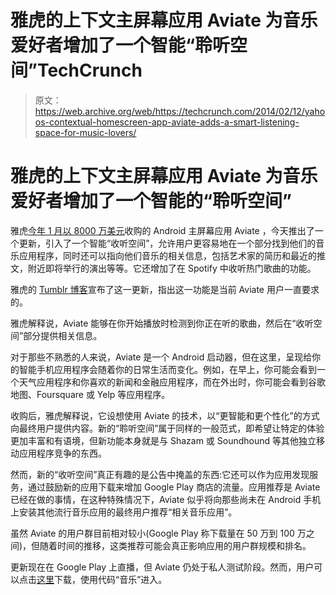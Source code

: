 # 雅虎的上下文主屏幕应用 Aviate 为音乐爱好者增加了一个智能“聆听空间”TechCrunch

> 原文：<https://web.archive.org/web/https://techcrunch.com/2014/02/12/yahoos-contextual-homescreen-app-aviate-adds-a-smart-listening-space-for-music-lovers/>

# 雅虎的上下文主屏幕应用 Aviate 为音乐爱好者增加了一个智能的“聆听空间”

雅虎[今年 1 月以 8000 万美元](https://web.archive.org/web/20221005185532/https://beta.techcrunch.com/2014/01/09/aviate-80-million/)收购的 Android 主屏幕应用 Aviate ，今天推出了一个更新，引入了一个智能“收听空间”，允许用户更容易地在一个部分找到他们的音乐应用程序，同时还可以指向他们音乐的相关信息，包括艺术家的简历和最近的推文，附近即将举行的演出等等。它还增加了在 Spotify 中收听热门歌曲的功能。

雅虎的 [Tumblr 博客](https://web.archive.org/web/20221005185532/http://blog.getaviate.com/post/76446816438/plug-in-and-rock-out-aviate-adds-listening-space)宣布了这一更新，指出这一功能是当前 Aviate 用户一直要求的。

雅虎解释说，Aviate 能够在你开始播放时检测到你正在听的歌曲，然后在“收听空间”部分提供相关信息。

对于那些不熟悉的人来说，Aviate 是一个 Android 启动器，但在这里，呈现给你的智能手机应用程序会随着你的日常生活而变化。例如，在早上，你可能会看到一个天气应用程序和你喜欢的新闻和金融应用程序，而在外出时，你可能会看到谷歌地图、Foursquare 或 Yelp 等应用程序。

收购后，雅虎解释说，它设想使用 Aviate 的技术，以“更智能和更个性化”的方式向最终用户提供内容。新的“聆听空间”属于同样的一般范式，即希望让特定的体验更加丰富和有语境，但新功能本身就是与 Shazam 或 Soundhound 等其他独立移动应用程序竞争的东西。

然而，新的“收听空间”真正有趣的是公告中掩盖的东西:它还可以作为应用发现服务，通过鼓励新的应用下载来增加 Google Play 商店的流量。应用推荐是 Aviate 已经在做的事情，在这种特殊情况下，Aviate 似乎将向那些尚未在 Android 手机上安装其他流行音乐应用的最终用户推荐“相关音乐应用”。

虽然 Aviate 的用户群目前相对较小(Google Play 称下载量在 50 万到 100 万之间)，但随着时间的推移，这类推荐可能会真正影响应用的用户群规模和排名。

更新现在在 Google Play 上直播，但 Aviate 仍处于私人测试阶段。然而，用户可以点击[这里](https://web.archive.org/web/20221005185532/https://play.google.com/store/apps/details?id=com.tul.aviate)下载，使用代码“音乐”进入。